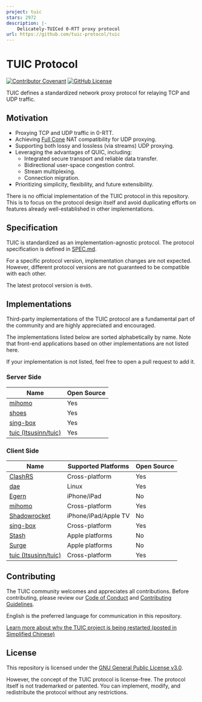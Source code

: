 ```yaml
---
project: tuic
stars: 2972
description: |-
    Delicately-TUICed 0-RTT proxy protocol
url: https://github.com/tuic-protocol/tuic
---
```


# TUIC Protocol

[![Contributor Covenant](https://img.shields.io/badge/Contributor%20Covenant-2.1-4baaaa.svg)](CODE_OF_CONDUCT.md)
[![GitHub License](https://img.shields.io/github/license/tuic-protocol/tuic)](LICENSE)

TUIC defines a standardized network proxy protocol for relaying TCP and UDP traffic.

## Motivation

- Proxying TCP and UDP traffic in 0-RTT.
- Achieving [Full Cone](https://www.rfc-editor.org/rfc/rfc3489#section-5) NAT compatibility for UDP proxying.
- Supporting both lossy and lossless (via streams) UDP proxying.
- Leveraging the advantages of QUIC, including:
    - Integrated secure transport and reliable data transfer.
    - Bidirectional user-space congestion control.
    - Stream multiplexing.
    - Connection migration.
- Prioritizing simplicity, flexibility, and future extensibility.

There is no official implementation of the TUIC protocol in this repository. This is to focus on the protocol design itself and avoid duplicating efforts on features already well-established in other implementations.

## Specification

TUIC is standardized as an implementation-agnostic protocol. The protocol specification is defined in [SPEC.md](https://github.com/tuic-protocol/tuic/blob/master/SPEC.md).

For a specific protocol version, implementation changes are not expected. However, different protocol versions are not guaranteed to be compatible with each other.

The latest protocol version is `0x05`.

## Implementations

Third-party implementations of the TUIC protocol are a fundamental part of the community and are highly appreciated and encouraged.

The implementations listed below are sorted alphabetically by name. Note that front-end applications based on other implementations are not listed here.

If your implementation is not listed, feel free to open a pull request to add it.

### Server Side

| Name | Open Source |
| - | - |
| [mihomo](https://github.com/MetaCubeX/mihomo) | Yes |
| [shoes](https://github.com/cfal/shoes) | Yes |
| [sing-box](https://github.com/SagerNet/sing-box) | Yes |
| [tuic (Itsusinn/tuic)](https://github.com/Itsusinn/tuic) | Yes |

### Client Side

| Name | Supported Platforms | Open Source |
| - | - | - |
| [ClashRS](https://github.com/Watfaq/clash-rs) | Cross-platform | Yes |
| [dae](https://github.com/daeuniverse/dae) | Linux | Yes |
| [Egern](https://egernapp.com/) | iPhone/iPad | No |
| [mihomo](https://github.com/MetaCubeX/mihomo) | Cross-platform | Yes |
| [Shadowrocket](https://shadowlaunch.com/) | iPhone/iPad/Apple TV | No |
| [sing-box](https://github.com/SagerNet/sing-box) | Cross-platform | Yes |
| [Stash](https://stash.ws) | Apple platforms | No |
| [Surge](https://nssurge.com/) | Apple platforms | No |
| [tuic (Itsusinn/tuic)](https://github.com/Itsusinn/tuic) | Cross-platform | Yes |

## Contributing

The TUIC community welcomes and appreciates all contributions. Before contributing, please review our [Code of Conduct](https://github.com/tuic-protocol/tuic/blob/master/CODE_OF_CONDUCT.md) and [Contributing Guidelines](https://github.com/tuic-protocol/tuic/blob/master/CONTRIBUTING.md).

English is the preferred language for communication in this repository.

[Learn more about why the TUIC project is being restarted (posted in Simplified Chinese)](https://www.eaimty.com/2025/restart-developing-tuic-but-not-as-the-author)

## License

This repository is licensed under the [GNU General Public License v3.0](https://github.com/tuic-protocol/tuic#GPL-3.0-1-ov-file).

However, the concept of the TUIC protocol is license-free. The protocol itself is not trademarked or patented. You can implement, modify, and redistribute the protocol without any restrictions.


